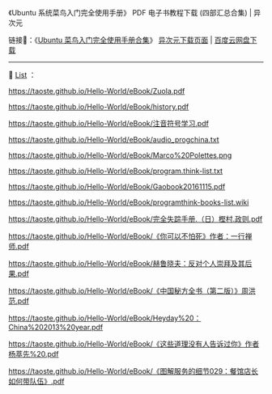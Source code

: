 
《Ubuntu 系统菜鸟入门完全使用手册》 PDF 电子书教程下载 (四部汇总合集) | 异次元

链接🔗：《[Ubuntu 菜鸟入门完全使用手册合集](https://www.iplaysoft.com/ubuntu-cai-niao-ru-men-pdf.html)》 [异次元下载页面](https://dl.iplaysoft.com/files/1900.html) | [百度云网盘下载](https://pan.baidu.com/share/link?shareid=62475&uk=3758096603)

-------------------------------------------------------------------------------

📕 [List](README.md) ：

https://taoste.github.io/Hello-World/eBook/Zuola.pdf

https://taoste.github.io/Hello-World/eBook/history.pdf

https://taoste.github.io/Hello-World/eBook/注音符号学习.pdf

https://taoste.github.io/Hello-World/eBook/audio_progchina.txt

https://taoste.github.io/Hello-World/eBook/Marco%20Polettes.png

https://taoste.github.io/Hello-World/eBook/program.think-list.txt

https://taoste.github.io/Hello-World/eBook/Gaobook20161115.pdf

https://taoste.github.io/Hello-World/eBook/programthink-books-list.wiki

https://taoste.github.io/Hello-World/eBook/完全失踪手册.（日）樫村.政则.pdf

https://taoste.github.io/Hello-World/eBook/《你可以不怕死》作者：一行禅师.pdf

https://taoste.github.io/Hello-World/eBook/赫鲁晓夫：反对个人崇拜及其后果.pdf

https://taoste.github.io/Hello-World/eBook/《中国秘方全书（第二版）》周洪范.pdf

https://taoste.github.io/Hello-World/eBook/Heyday%20：China%202013%20year.pdf

https://taoste.github.io/Hello-World/eBook/《这些道理没有人告诉过你》作者杨萃先%20.pdf

https://taoste.github.io/Hello-World/eBook/《图解服务的细节029：餐馆店长如何带队伍》.pdf

